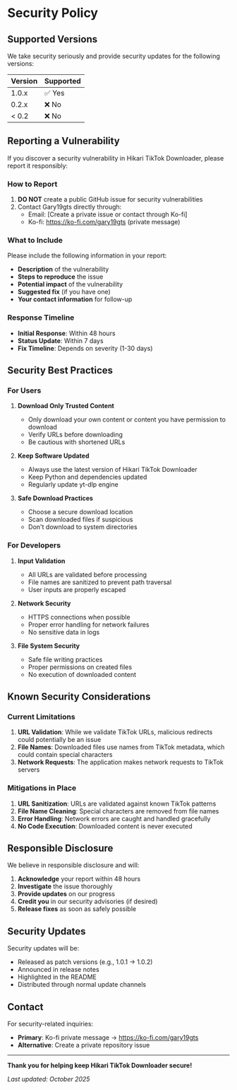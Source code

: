 # Security Policy

## Supported Versions

We take security seriously and provide security updates for the following versions:

| Version | Supported          |
| ------- | ------------------ |
| 1.0.x   | ✅ Yes             |
| 0.2.x   | ❌ No              |
| < 0.2   | ❌ No              |

## Reporting a Vulnerability

If you discover a security vulnerability in Hikari TikTok Downloader, please report it responsibly:

### How to Report

1. **DO NOT** create a public GitHub issue for security vulnerabilities
2. Contact Gary19gts directly through:
   - Email: [Create a private issue or contact through Ko-fi]
   - Ko-fi: https://ko-fi.com/gary19gts (private message)

### What to Include

Please include the following information in your report:

- **Description** of the vulnerability
- **Steps to reproduce** the issue
- **Potential impact** of the vulnerability
- **Suggested fix** (if you have one)
- **Your contact information** for follow-up

### Response Timeline

- **Initial Response**: Within 48 hours
- **Status Update**: Within 7 days
- **Fix Timeline**: Depends on severity (1-30 days)

## Security Best Practices

### For Users

1. **Download Only Trusted Content**
   - Only download your own content or content you have permission to download
   - Verify URLs before downloading
   - Be cautious with shortened URLs

2. **Keep Software Updated**
   - Always use the latest version of Hikari TikTok Downloader
   - Keep Python and dependencies updated
   - Regularly update yt-dlp engine

3. **Safe Download Practices**
   - Choose a secure download location
   - Scan downloaded files if suspicious
   - Don't download to system directories

### For Developers

1. **Input Validation**
   - All URLs are validated before processing
   - File names are sanitized to prevent path traversal
   - User inputs are properly escaped

2. **Network Security**
   - HTTPS connections when possible
   - Proper error handling for network failures
   - No sensitive data in logs

3. **File System Security**
   - Safe file writing practices
   - Proper permissions on created files
   - No execution of downloaded content

## Known Security Considerations

### Current Limitations

1. **URL Validation**: While we validate TikTok URLs, malicious redirects could potentially be an issue
2. **File Names**: Downloaded files use names from TikTok metadata, which could contain special characters
3. **Network Requests**: The application makes network requests to TikTok servers

### Mitigations in Place

1. **URL Sanitization**: URLs are validated against known TikTok patterns
2. **File Name Cleaning**: Special characters are removed from file names
3. **Error Handling**: Network errors are caught and handled gracefully
4. **No Code Execution**: Downloaded content is never executed

## Responsible Disclosure

We believe in responsible disclosure and will:

1. **Acknowledge** your report within 48 hours
2. **Investigate** the issue thoroughly
3. **Provide updates** on our progress
4. **Credit you** in our security advisories (if desired)
5. **Release fixes** as soon as safely possible

## Security Updates

Security updates will be:

- Released as patch versions (e.g., 1.0.1 → 1.0.2)
- Announced in release notes
- Highlighted in the README
- Distributed through normal update channels

## Contact

For security-related inquiries:
- **Primary**: Ko-fi private message → https://ko-fi.com/gary19gts
- **Alternative**: Create a private repository issue

---

**Thank you for helping keep Hikari TikTok Downloader secure!**

*Last updated: October 2025*